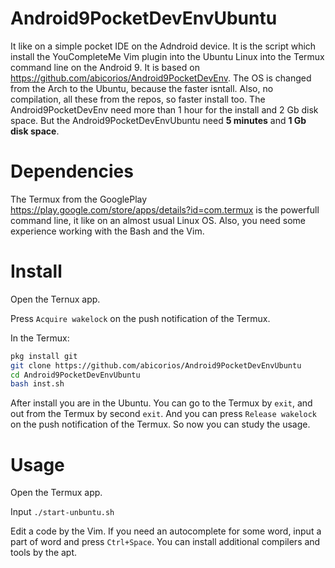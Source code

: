 # Android9PocketDevEnvUbuntu
It like on a simple pocket IDE on the Adndroid device. It is the script which install the YouCompleteMe Vim plugin into the Ubuntu Linux into the Termux command line on the Android 9. It is based on https://github.com/abicorios/Android9PocketDevEnv. The OS is changed from the Arch to the Ubuntu, because the faster isntall. Also, no compilation, all these from the repos, so faster install too. The Android9PocketDevEnv need more than 1 hour for the install and 2 Gb disk space. But the Android9PocketDevEnvUbuntu need **5 minutes** and **1 Gb disk space**.

# Dependencies
The Termux from the GooglePlay https://play.google.com/store/apps/details?id=com.termux is the powerfull command line, it like on an almost usual Linux OS. Also, you need some experience working with the Bash and the Vim.

# Install
Open the Ternux app.

Press `Acquire wakelock` on the push notification of the Termux.

In the Termux:
```bash
pkg install git
git clone https://github.com/abicorios/Android9PocketDevEnvUbuntu
cd Android9PocketDevEnvUbuntu
bash inst.sh
```
After install you are in the Ubuntu. You can go to the Termux by `exit`, and out from the Termux by second `exit`. And you can press `Release wakelock` on the push notification of the Termux. So now you can study the usage.

# Usage

Open the Termux app.

Input `./start-unbuntu.sh`

Edit a code by the Vim. If you need an autocomplete for some word, input a part of word and press `Ctrl+Space`. You can install additional compilers and tools by the apt.
